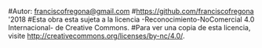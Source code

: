 #Autor: franciscofregona@gmail.com
#https://github.com/franciscofregona '2018
#Esta obra esta sujeta a la licencia -Reconocimiento-NoComercial 4.0 Internacional- de Creative Commons.
#Para ver una copia de esta licencia, visite http://creativecommons.org/licenses/by-nc/4.0/.

